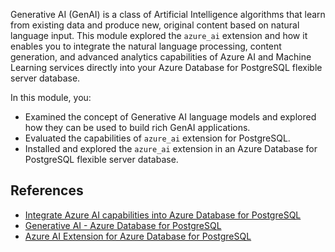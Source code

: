 Generative AI (GenAI) is a class of Artificial Intelligence algorithms that learn from existing data and produce new, original content based on natural language input. This module explored the `azure_ai` extension and how it enables you to integrate the natural language processing, content generation, and advanced analytics capabilities of Azure AI and Machine Learning services directly into your Azure Database for PostgreSQL flexible server database.

In this module, you:

- Examined the concept of Generative AI language models and explored how they can be used to build rich GenAI applications.
- Evaluated the capabilities of `azure_ai` extension for PostgreSQL.
- Installed and explored the `azure_ai` extension in an Azure Database for PostgreSQL flexible server database.

## References

- [Integrate Azure AI capabilities into Azure Database for PostgreSQL](/azure/postgresql/flexible-server/how-to-integrate-azure-ai)
- [Generative AI - Azure Database for PostgreSQL](/azure/postgresql/flexible-server/generative-ai-overview)
- [Azure AI Extension for Azure Database for PostgreSQL](/azure/postgresql/flexible-server/generative-ai-azure-overview)
